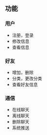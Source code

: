  ## 功能
 ### 用户
 - 注册，登录
 - 修改信息
 - 查看信息
 ### 好友
 - 增加，删除
 - 分类，更改分类
 - 查看好友信息
 ### 通信
 - 在线聊天
 - 离线聊天
 - 删除聊天
 - 系统推送